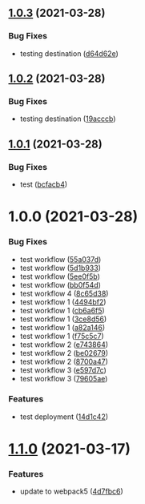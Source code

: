 ## [1.0.3](https://github.com/CoCreate-app/test/compare/v1.0.2...v1.0.3) (2021-03-28)


### Bug Fixes

* testing destination ([d64d62e](https://github.com/CoCreate-app/test/commit/d64d62ea4a298b48c48a8e2945a2ff1fe8933a69))

## [1.0.2](https://github.com/CoCreate-app/test/compare/v1.0.1...v1.0.2) (2021-03-28)


### Bug Fixes

* testing destination ([19acccb](https://github.com/CoCreate-app/test/commit/19acccbb44a827485dbab10faf6837cd3ccda5fb))

## [1.0.1](https://github.com/CoCreate-app/test/compare/v1.0.0...v1.0.1) (2021-03-28)


### Bug Fixes

* test ([bcfacb4](https://github.com/CoCreate-app/test/commit/bcfacb47aa4fe4baeac7cbd39cc9e5eba86e1282))

# 1.0.0 (2021-03-28)


### Bug Fixes

* test workflow ([55a037d](https://github.com/CoCreate-app/test/commit/55a037d49ca5b1b9554ce627572a9bc9c18a3828))
* test workflow ([5d1b933](https://github.com/CoCreate-app/test/commit/5d1b93346261cc201a11c9c228264353c1d76a9e))
* test workflow ([5ee0f5b](https://github.com/CoCreate-app/test/commit/5ee0f5b98dc510458d6bbd17a8dd5cf8967417dd))
* test workflow ([bb0f54d](https://github.com/CoCreate-app/test/commit/bb0f54d3d557e74c1cda4d4bb798f5aef8787d53))
* test workflow  4 ([8c65d38](https://github.com/CoCreate-app/test/commit/8c65d3809575d48cc491a57b4872562ead01c53d))
* test workflow 1 ([4494bf2](https://github.com/CoCreate-app/test/commit/4494bf2090672ae8cec0bd49e44e62e2721d4d37))
* test workflow 1 ([cb6a6f5](https://github.com/CoCreate-app/test/commit/cb6a6f5c0073b3a60d500dd1169738241fcb2634))
* test workflow 1 ([3ce8d56](https://github.com/CoCreate-app/test/commit/3ce8d56e83eed3285dfdf589c4631d7818bf7a8e))
* test workflow 1 ([a82a146](https://github.com/CoCreate-app/test/commit/a82a146bde76d6cc3debab85aa17b554316b389d))
* test workflow 1 ([f75c5c7](https://github.com/CoCreate-app/test/commit/f75c5c7c4c0a641f940f1882858b2658a92f503a))
* test workflow 2 ([e743864](https://github.com/CoCreate-app/test/commit/e74386451030f499b42e7b715c07416b7c8d10bf))
* test workflow 2 ([be02679](https://github.com/CoCreate-app/test/commit/be02679168ae5ddd493b417b3661d3979c3dc926))
* test workflow 2 ([8700a47](https://github.com/CoCreate-app/test/commit/8700a477b66b59a16a6dd2cf9cf4537f0a24a78b))
* test workflow 3 ([e597d7c](https://github.com/CoCreate-app/test/commit/e597d7c8d7b07fb4306e2598aebf8abbd56dc3e6))
* test workflow 3 ([79605ae](https://github.com/CoCreate-app/test/commit/79605aedb58d6267da100b9d0e915215bfc4efb1))


### Features

* test deployment ([14d1c42](https://github.com/CoCreate-app/test/commit/14d1c4230cdd9615242ef095f2224f3e2fcf5aed))

# [1.1.0](https://github.com/CoCreate-app/CoCreate-boilerplate/compare/v1.0.2...v1.1.0) (2021-03-17)


### Features

* update to webpack5 ([4d7fbc6](https://github.com/CoCreate-app/CoCreate-boilerplate/commit/4d7fbc6ed4ada72d4b43f3477c55b6b1cda17ce9))
